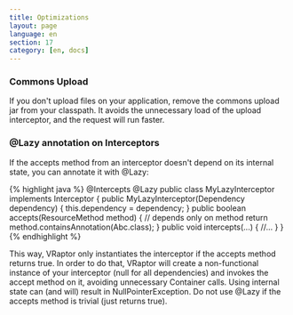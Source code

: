 ```yaml
---
title: Optimizations
layout: page
language: en
section: 17
category: [en, docs]
---
```


<h3>Commons Upload</h3>

If you don't upload files on your application, remove the commons upload jar from your classpath. It avoids the unnecessary load of the upload interceptor, and the request will run faster.

<h3>@Lazy annotation on Interceptors</h3>

If the accepts method from an interceptor doesn't depend on its internal state, you can annotate it with @Lazy:

{% highlight java %}
@Intercepts
@Lazy
public class MyLazyInterceptor implements Interceptor {
    public MyLazyInterceptor(Dependency dependency) {
        this.dependency = dependency;
    }
    public boolean accepts(ResourceMethod method) {
        // depends only on method
        return method.containsAnnotation(Abc.class);
    }
    public void intercepts(...) {
        //...
    }
}
{% endhighlight %}

This way, VRaptor only instantiates the interceptor if the accepts method returns true. In order to do that, VRaptor will create a non-functional instance of your interceptor (null for all dependencies) and invokes the accept method on it, avoiding unnecessary Container calls. Using internal state can (and will) result in NullPointerException.
Do not use @Lazy if the accepts method is trivial (just returns true).
